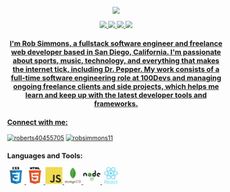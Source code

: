 <p align="center">
  <img src="https://capsule-render.vercel.app/api?text=Hey%20Everyone!&animation=fadeIn&type=waving&color=gradient&height=100"/>
</p>

<p align="center">

  <a href="https://robsimmons.netlify.app/](https://robsimmons.netlify.app/">
  <img height="50" src="https://github.com/rsimmons11/rsimmons11/assets/131081276/d81fc19e-ab30-4ffc-8f66-5067414619b4"
  </a>

  <a href="https://www.linkedin.com/in/robsimmons11">
    <img height="48" src="https://github.com/rsimmons11/rsimmons11/assets/131081276/42a88d56-eb23-4fa5-b45a-1ae9e237a46c"/>
  </a>
  
  <a href="https://twitter.com/RobertS40455705">
    <img height="48" src="https://github.com/rsimmons11/rsimmons11/assets/131081276/2b817e52-de07-4a33-b11f-8b15f90cdcee"/>
  </a>
  
  <a href="https://github.com/rsimmons11">
    <img height="48" src="https://github.com/rsimmons11/rsimmons11/assets/131081276/e078162d-0f6b-414a-8d27-a5b7ec58776f"
  </a>



  
</p>


<h3 align="center">I'm Rob Simmons, a fullstack software engineer and freelance web developer based in San Diego, California. I'm passionate about sports, music, technology, and everything that makes the internet tick, including Dr. Pepper. My work consists of a full-time software engineering role at 100Devs and managing ongoing freelance clients and side projects, which helps me learn and keep up with the latest developer tools and frameworks.</h3>





<h3 align="left">Connect with me:</h3>
<p align="left">
<a href="https://twitter.com/roberts40455705" target="blank"><img align="center" src="https://raw.githubusercontent.com/rahuldkjain/github-profile-readme-generator/master/src/images/icons/Social/twitter.svg" alt="roberts40455705" height="30" width="40" /></a>
<a href="https://linkedin.com/in/robsimmons11" target="blank"><img align="center" src="https://raw.githubusercontent.com/rahuldkjain/github-profile-readme-generator/master/src/images/icons/Social/linked-in-alt.svg" alt="robsimmons11" height="30" width="40" /></a>
</p>

<h3 align="left">Languages and Tools:</h3>
<p align="left"> <a href="https://www.w3schools.com/css/" target="_blank" rel="noreferrer"> <img src="https://raw.githubusercontent.com/devicons/devicon/master/icons/css3/css3-original-wordmark.svg" alt="css3" width="40" height="40"/> </a> <a href="https://www.w3.org/html/" target="_blank" rel="noreferrer"> <img src="https://raw.githubusercontent.com/devicons/devicon/master/icons/html5/html5-original-wordmark.svg" alt="html5" width="40" height="40"/> </a> <a href="https://developer.mozilla.org/en-US/docs/Web/JavaScript" target="_blank" rel="noreferrer"> <img src="https://raw.githubusercontent.com/devicons/devicon/master/icons/javascript/javascript-original.svg" alt="javascript" width="40" height="40"/> </a> <a href="https://www.mongodb.com/" target="_blank" rel="noreferrer"> <img src="https://raw.githubusercontent.com/devicons/devicon/master/icons/mongodb/mongodb-original-wordmark.svg" alt="mongodb" width="40" height="40"/> </a> <a href="https://nodejs.org" target="_blank" rel="noreferrer"> <img src="https://raw.githubusercontent.com/devicons/devicon/master/icons/nodejs/nodejs-original-wordmark.svg" alt="nodejs" width="40" height="40"/> </a> <a href="https://reactjs.org/" target="_blank" rel="noreferrer"> <img src="https://raw.githubusercontent.com/devicons/devicon/master/icons/react/react-original-wordmark.svg" alt="react" width="40" height="40"/> </a> </p>


